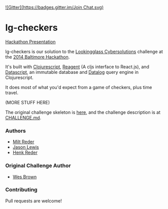 [![Gitter](https://badges.gitter.im/Join Chat.svg)](https://gitter.im/decomplecting/lg-checkers?utm_source=badge&utm_medium=badge&utm_campaign=pr-badge)

lg-checkers
===========

[Hackathon Presentation](http://goo.gl/5BIFM2)

lg-checkers is our solution to the [Lookingglass Cybersolutions](http://lgscout.com) challenge at the [2014 Baltimore Hackathon](http://baltimorehackathon.com/).

It's built with [Clojurescript](https://github.com/clojure/clojurescript), [Reagent](https://github.com/reagent-project/reagent) (A cljs interface to React.js), and [Datascript](https://github.com/tonsky/datascript), an immutable database and [Datalog](http://www.learndatalogtoday.org/) query engine in Clojurescript.

It does most of what you'd expect from a game of checkers, plus time travel.

(MORE STUFF HERE)

The original challenge skeleton is [here](https://github.com/orangepips/lg-checkers), and the challenge description is at [CHALLENGE.md](https://github.com/decomplecting/lg-checkers/blob/master/CHALLENGE.md).

### Authors

* [Milt Reder](https://github.com/milt)
* [Jason Lewis](https://github.com/canweriotnow)
* [Henk Reder](https://github.com/deathtenk)

### Original Challenge Author

* [Wes Brown](https://github.com/wbrown-lg)

### Contributing

Pull requests are welcome!
